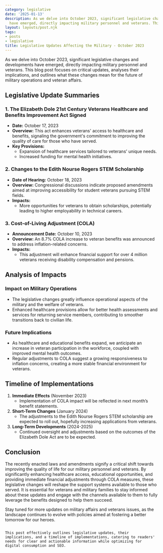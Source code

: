 ```yaml
---
category: legislative
date: '2025-01-13'
description: As we delve into October 2023, significant legislative changes and developments
  have emerged, directly impacting military personnel and veterans. This blog post...
layout: layouts/post.njk
tags:
- posts
- legislative
title: Legislative Updates Affecting the Military - October 2023
---
```


As we delve into October 2023, significant legislative changes and developments have emerged, directly impacting military personnel and veterans. This blog post focuses on critical updates, analyses their implications, and outlines what these changes mean for the future of military operations and veteran affairs.

## Legislative Update Summaries

### 1. **The Elizabeth Dole 21st Century Veterans Healthcare and Benefits Improvement Act Signed**
- **Date:** October 17, 2023
- **Overview:** This act enhances veterans' access to healthcare and benefits, signaling the government's commitment to improving the quality of care for those who have served.
- **Key Provisions:**
  - Expansion of healthcare services tailored to veterans' unique needs.
  - Increased funding for mental health initiatives.

### 2. **Changes to the Edith Nourse Rogers STEM Scholarship**
- **Date of Hearing:** October 18, 2023
- **Overview:** Congressional discussions indicate proposed amendments aimed at improving accessibility for student veterans pursuing STEM fields.
- **Impacts:**
  - More opportunities for veterans to obtain scholarships, potentially leading to higher employability in technical careers.
  
### 3. **Cost-of-Living Adjustment (COLA)**
- **Announcement Date:** October 10, 2023
- **Overview:** An 8.7% COLA increase to veteran benefits was announced to address inflation-related concerns.
- **Impacts:**
  - This adjustment will enhance financial support for over 4 million veterans receiving disability compensation and pensions.

## Analysis of Impacts

### **Impact on Military Operations**
- The legislative changes greatly influence operational aspects of the military and the welfare of veterans.
- Enhanced healthcare provisions allow for better health assessments and services for returning service members, contributing to smoother transitions back to civilian life.

### **Future Implications**
- As healthcare and educational benefits expand, we anticipate an increase in veteran participation in the workforce, coupled with improved mental health outcomes.
- Regular adjustments to COLA suggest a growing responsiveness to inflation concerns, creating a more stable financial environment for veterans.

## Timeline of Implementations

1. **Immediate Effects** (November 2023)
   - Implementation of COLA impact will be reflected in next month’s benefit statements.
2. **Short-Term Changes** (January 2024)
   - The adjustments to the Edith Nourse Rogers STEM scholarship are expected to roll out, hopefully increasing applications from veterans.
3. **Long-Term Developments** (2024-2025)
   - Continued oversight and adjustments based on the outcomes of the Elizabeth Dole Act are to be expected.

## Conclusion

The recently enacted laws and amendments signify a critical shift towards improving the quality of life for our military personnel and veterans. By significantly enhancing healthcare access, educational opportunities, and providing immediate financial adjustments through COLA measures, these legislative changes will reshape the support systems available to those who served. It is essential for veterans and military families to stay informed about these updates and engage with the channels available to them to fully leverage the benefits designed to help them succeed.

Stay tuned for more updates on military affairs and veterans issues, as the landscape continues to evolve with policies aimed at fostering a better tomorrow for our heroes.
```

This post effectively outlines legislative updates, their implications, and a timeline of implementations, catering to readers' needs for clear and actionable information while optimizing for digital consumption and SEO.